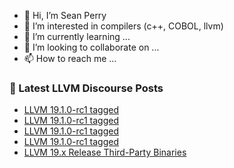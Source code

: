 - 👋 Hi, I’m Sean Perry
- 👀 I’m interested in compilers (c++, COBOL, llvm)
- 🌱 I’m currently learning ...
- 💞️ I’m looking to collaborate on ...
- 📫 How to reach me ...

<!---
s66perry/s66perry is a ✨ special ✨ repository because its `README.md` (this file) appears on your GitHub profile.
You can click the Preview link to take a look at your changes.
--->
### 📕 Latest LLVM Discourse Posts

<!-- DISCOURSE-LLVM:START -->
- [LLVM 19.1.0-rc1 tagged](https://discourse.llvm.org/t/llvm-19-1-0-rc1-tagged/80373#post_5)
- [LLVM 19.1.0-rc1 tagged](https://discourse.llvm.org/t/llvm-19-1-0-rc1-tagged/80373#post_4)
- [LLVM 19.1.0-rc1 tagged](https://discourse.llvm.org/t/llvm-19-1-0-rc1-tagged/80373#post_3)
- [LLVM 19.1.0-rc1 tagged](https://discourse.llvm.org/t/llvm-19-1-0-rc1-tagged/80373#post_2)
- [LLVM 19.x Release Third-Party Binaries](https://discourse.llvm.org/t/llvm-19-x-release-third-party-binaries/80374#post_1)
<!-- DISCOURSE-LLVM:END -->
